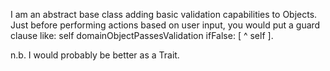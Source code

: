 I am an abstract base class adding basic validation capabilities to Objects. Just before performing actions based on user input, you would put a guard clause like:
	self domainObjectPassesValidation ifFalse: [ ^ self ].

n.b. I would probably be better as a Trait.